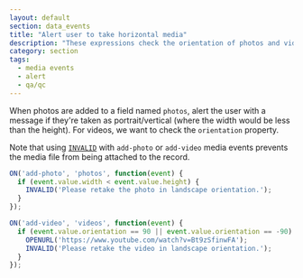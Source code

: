 ```yaml
---
layout: default
section: data_events
title: "Alert user to take horizontal media"
description: "These expressions check the orientation of photos and videos when they're added."
category: section
tags:
  - media events
  - alert
  - qa/qc
---
```


When photos are added to a field named `photos`, alert the user with a message if they're taken as portrait/vertical (where the width would be less than the height). For videos, we want to check the `orientation` property.

Note that using [`INVALID`](/data-events/reference/invalid/) with `add-photo` or `add-video` media events prevents the media file from being attached to the record.

```js
ON('add-photo', 'photos', function(event) {
  if (event.value.width < event.value.height) {
    INVALID('Please retake the photo in landscape orientation.');
  }
});

ON('add-video', 'videos', function(event) {
  if (event.value.orientation == 90 || event.value.orientation == -90) {
    OPENURL('https://www.youtube.com/watch?v=Bt9zSfinwFA');
    INVALID('Please retake the video in landscape orientation.');
  }
});
```

